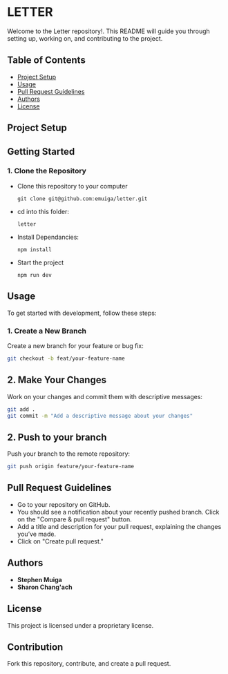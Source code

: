 # LETTER

Welcome to the Letter repository!. This README will guide you through setting up, working on, and contributing to the project.

## Table of Contents

- [Project Setup](#project-setup)
- [Usage](#usage)
- [Pull Request Guidelines](#pull-request-guidelines)
- [Authors](#authors)
- [License](#license)

## Project Setup
## Getting Started
### 1. Clone the Repository

- Clone this repository to your computer
  ```
  git clone git@github.com:emuiga/letter.git
  ```
- cd into this folder:
  ```
  letter
  ```
- Install Dependancies:
  ```
  npm install
   ```
- Start the project
   ```
  npm run dev
   ```

## Usage

To get started with development, follow these steps:

### 1. Create a New Branch

Create a new branch for your feature or bug fix:

```bash
git checkout -b feat/your-feature-name
```
## 2. Make Your Changes

Work on your changes and commit them with descriptive messages:

```bash
git add .
git commit -m "Add a descriptive message about your changes"
```
## 2. Push to your branch

Push your branch to the remote repository:

```bash
git push origin feature/your-feature-name
```

## Pull Request Guidelines
- Go to your repository on GitHub.
- You should see a notification about your recently pushed branch. Click on the "Compare & pull request" button.
- Add a title and description for your pull request, explaining the changes you’ve made.
- Click on "Create pull request."

## Authors
- **Stephen Muiga** 
- **Sharon Chang'ach**

## License

This project is licensed under a proprietary license. 

## Contribution

Fork this repository, contribute, and create a pull request.